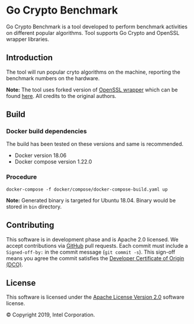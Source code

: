 # Go Crypto Benchmark
Go Crypto Benchmark is a tool developed to perform benchmark activities on
different popular algorithms. Tool supports Go Crypto and OpenSSL wrapper
libraries.

## Introduction
The tool will run popular cryto algorithms on the machine, reporting the
benchmark numbers on the hardware.

**Note:** The tool uses forked version of [OpenSSL wrapper](https://github.com/spacemonkeygo/openssl)
which can be found [here](https://github.com/arsulegai/openssl).
All credits to the original authors.

## Build

### Docker build dependencies
The build has been tested on these versions and same is recommended.
* Docker version 18.06
* Docker compose version 1.22.0

### Procedure

```
docker-compose -f docker/compose/docker-compose-build.yaml up
```
**Note:** Generated binary is targeted for Ubuntu 18.04. Binary would be
stored in `bin` directory.

## Contributing
This software is in development phase and is Apache 2.0 licensed. We accept
contributions via [GitHub](https://github.com/arsulegai/GoCryptoBenchmark) pull
requests.
Each commit must include a `Signed-off-by:` in the commit message
(`git commit -s`). This sign-off means you agree the commit satisfies the
[Developer Certificate of Origin (DCO)](https://developercertificate.org/).

## License
This software is licensed under the [Apache License Version 2.0](LICENSE)
software license.

&copy; Copyright 2019, Intel Corporation.
